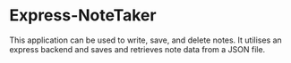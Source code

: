 # Express-NoteTaker
This application can be used to write, save, and delete notes. It utilises an express backend and saves and retrieves note data from a JSON file.
